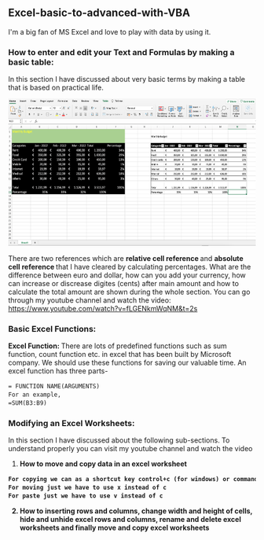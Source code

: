 ## Excel-basic-to-advanced-with-VBA
I'm a big fan of MS Excel and love to play with data by using it.
  
### How to enter and edit your Text and Formulas by making a basic table: 
 In this section I have discussed about very basic terms by making a table that is based on practical life.

  <img src="./images/basic-excel-file-by-using-basic-terms.png" width="600" height="300">
  
There are two references which are  <b>relative cell reference </b> and <b> absolute cell reference </b> that I have cleared by calculating percentages. What are the difference between euro and dollar, how can you add your currency, how can increase or discrease digites (cents) after main amount and how to calculate the total amount are shown during the whole section. You can go through my youtube channel and watch the video: https://www.youtube.com/watch?v=fLGENkmWqNM&t=2s 
  
### Basic Excel Functions:

<b> Excel Function: </b> There are lots of predefined functions such as sum function, count function etc. in excel that has been built by Microsoft company. We should use these functions for saving our valuable time. An excel function has three parts-

```diff
= FUNCTION NAME(ARGUMENTS)
For an example,
=SUM(B3:B9)
```

### Modifying an Excel Worksheets:
In this section I have discussed about the following sub-sections. To understand properly you can visit my youtube channel and watch the video

1. <b> How to move and copy data in an excel worksheet <b/> 
  
  ```diff
  For copying we can as a shortcut key control+c (for windows) or command+c (for macbook)
  For moving just we have to use x instead of c
  For paste just we have to use v instead of c
  ```
  
2. <b> How to inserting rows and columns, change width and height of cells, hide and unhide excel rows and columns, rename and delete excel worksheets and finally move and copy excel worksheets <b/>
   
 
